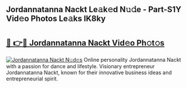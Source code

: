 ## Jordannatanna Nackt Le𝚊k𝚎d N𝚞𝚍e - Part-S1Y Vid𝚎o Photos Le𝚊ks lK8ky

# <h2><a href="http://fb5oei.evod.top/?m=Jordannatanna+Nackt">🔗 👉🔴 Jordannatanna Nackt Vid𝚎o Ph𝚘t𝚘s</a></h2>

[![Jordannatanna Nackt N𝚞d𝚎s](https://i.imgur.com/8V9OHl7.gif)](http://fb5oei.evod.top/?m=Jordannatanna+Nackt)
Online personality Jordannatanna Nackt with a passion for dance and lifestyle. Visionary entrepreneur Jordannatanna Nackt, known for their innovative business ideas and entrepreneurial spirit. 

